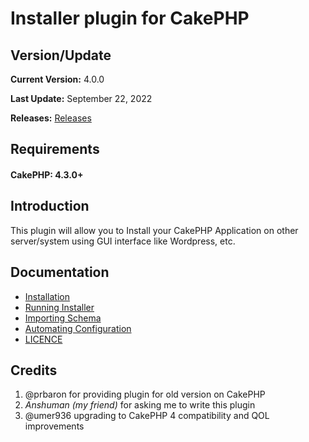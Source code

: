 # Installer plugin for CakePHP

## Version/Update
 **Current Version:** 4.0.0

 **Last Update:** September 22, 2022

 **Releases:** [Releases](https://github.com/anuj9196/CakePHP-App-Installer/releases)

## Requirements
#### CakePHP: 4.3.0+

## Introduction
This plugin will allow you to Install your CakePHP Application on other server/system using GUI interface like Wordpress, etc.

## Documentation
* [Installation](docs/installation.md)
* [Running Installer](docs/running-installer.md)
* [Importing Schema](docs/import-schema.md)
* [Automating Configuration](docs/automation.md)
* [LICENCE](LICENCE.md)


## Credits
1. @prbaron for providing plugin for old version on CakePHP
2. *Anshuman (my friend)* for asking me to write this plugin
3. @umer936 upgrading to CakePHP 4 compatibility and QOL improvements
